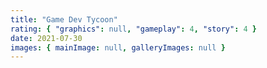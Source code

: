 ```yaml
---
title: "Game Dev Tycoon"
rating: { "graphics": null, "gameplay": 4, "story": 4 }
date: 2021-07-30
images: { mainImage: null, galleryImages: null }
---
```


